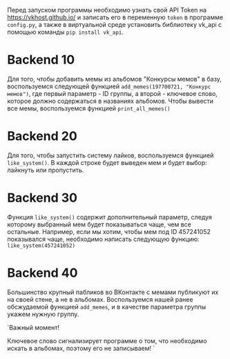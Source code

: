 Перед запуском программы необходимо узнать свой API Token на https://vkhost.github.io/ и записать его в переменную `token` в программе `config.py`, а также в виртуальной среде установить библиотеку vk_api с помощью команды `pip install vk_api`.

# Backend 10

Для того, чтобы добавить мемы из альбомов "Конкурсы мемов" в базу, воспользуемся следующей функцией `add_memes(197700721, "Конкурс мемов")`, где первый параметр - ID группы, а второй - ключевое слово, которое должно содержаться в названиях альбомов.
Чтобы вывести все мемы, воспользуемся функцией `print_all_memes()`

# Backend 20

Для того, чтобы запустить систему лайков, воспользуемся функцией `like_system()`. В каждой строке будет выведен мем и будет выбор: лайкнуть или пропустить.

# Backend 30

Функция `like_system()` содержит дополнительный параметр, следуя которому выбранный мем будет показываться чаще, чем все остальные. Например, если мы хотим, чтобы мем под ID 457241052 показывался чаще, необходимо написать следующую функцию: `like_system(457241052)`

# Backend 40

Большинство крупный пабликов во ВКонтакте с мемами публикуют их на своей стене, а не в альбомах. Воспользуемся нашей ранее обсжудаемой функцией `add_memes`, и в качестве параметра группы укажем нужную группу.

`Важный момент!

Ключевое слово сигнализирует программе о том, что необходимо искать в альбомах, поэтому его не записываем!
`
